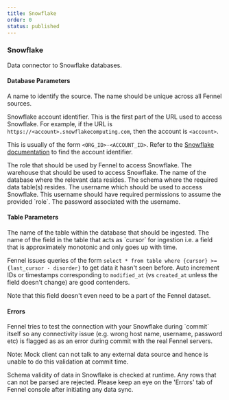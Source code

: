 ```yaml
---
title: Snowflake
order: 0
status: published
---
```

### Snowflake

<Divider>
<LeftSection>
Data connector to Snowflake databases.

#### Database Parameters
<Expandable title="name" type="str">
A name to identify the source. The name should be unique across all Fennel sources.
</Expandable>

<Expandable title="account" type="str">

Snowflake account identifier. This is the first part of the URL used to access 
Snowflake. For example, if the URL is `https://<account>.snowflakecomputing.com`, 
then the account is `<account>`. 

This is usually of the form `<ORG_ID>-<ACCOUNT_ID>`. Refer to the 
[Snowflake documentation](https://docs.snowflake.com/en/user-guide/admin-account-identifier#finding-the-organization-and-account-name-for-an-account) 
to find the account identifier.
</Expandable>

<Expandable title="role" type="str">
The role that should be used by Fennel to access Snowflake.
</Expandable>

<Expandable title="warehouse" type="str">
The warehouse that should be used to access Snowflake.
</Expandable>

<Expandable title="db_name" type="str">
The name of the database where the relevant data resides.
</Expandable>

<Expandable title="src_schema" type="str">
The schema where the required data table(s) resides.
</Expandable>

<Expandable title="username" type="str">
The username which should be used to access Snowflake. This username should 
have required permissions to assume the provided `role`.
</Expandable>

<Expandable title="password" type="str">
The password associated with the username.
</Expandable>

#### Table Parameters
<Expandable title="table" type="str">
The name of the table within the database that should be ingested.
</Expandable>

<Expandable title="cursor" type="str">
The name of the field in the table that acts as `cursor` for ingestion i.e. 
a field that is approximately monotonic and only goes up with time. 

Fennel issues queries of the form `select * from table where {cursor} >= {last_cursor - disorder}`
to get data it hasn't seen before. Auto increment IDs or timestamps corresponding
to `modified_at` (vs `created_at` unless the field doesn't change) are good
contenders.

Note that this field doesn't even need to be a part of the Fennel dataset. 
</Expandable>

#### Errors
<Expandable title="Connectivity Issues">
Fennel tries to test the connection with your Snowflake during `commit` itself so any
connectivity issue (e.g. wrong host name, username, password etc) is flagged as
as an error during commit with the real Fennel servers.

Note: Mock client can not talk to any external data source and hence is unable to
do this validation at commit time.
</Expandable>

<Expandable title="Schema mismatch errors">
Schema validity of data in Snowflake is checked at runtime. Any rows that 
can not be parsed are rejected. Please keep an eye on the 'Errors' tab of 
Fennel console after initiating any data sync.
</Expandable>


</LeftSection>
<RightSection>
<pre snippet="api-reference/sources/sql#snowflake_source"
    status="success" message="Defining and using a snowflake source">
</pre>
</RightSection>
</Divider>




